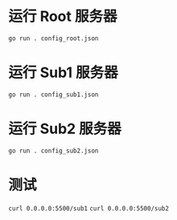 # 运行 Root 服务器
`go run . config_root.json`

# 运行 Sub1 服务器
`go run . config_sub1.json`

# 运行 Sub2 服务器
`go run . config_sub2.json`

# 测试
`curl 0.0.0.0:5500/sub1`
`curl 0.0.0.0:5500/sub2`